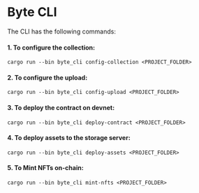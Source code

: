 # Byte CLI

The CLI has the following commands:

#### 1. To configure the collection:

```cargo run --bin byte_cli config-collection <PROJECT_FOLDER>```

#### 2. To configure the upload:

```cargo run --bin byte_cli config-upload <PROJECT_FOLDER>```

#### 3. To deploy the contract on devnet:

```cargo run --bin byte_cli deploy-contract <PROJECT_FOLDER>```

#### 4. To deploy assets to the storage server:

```cargo run --bin byte_cli deploy-assets <PROJECT_FOLDER>```

#### 5. To Mint NFTs on-chain:

```cargo run --bin byte_cli mint-nfts <PROJECT_FOLDER>```

